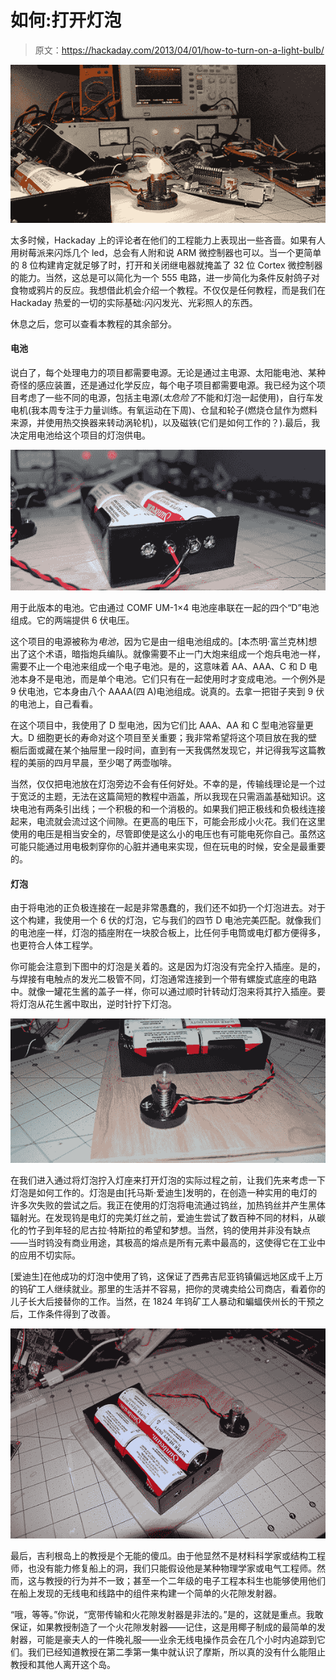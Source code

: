 # 如何:打开灯泡

> 原文：<https://hackaday.com/2013/04/01/how-to-turn-on-a-light-bulb/>

![header](img/2fcd3ad74563b94836f2f29b995b461c.png)

太多时候，Hackaday 上的评论者在他们的工程能力上表现出一些吝啬。如果有人用树莓派来闪烁几个 led，总会有人附和说 ARM 微控制器也可以。当一个更简单的 8 位构建肯定就足够了时，打开和关闭继电器就掩盖了 32 位 Cortex 微控制器的能力。当然，这总是可以简化为一个 555 电路，进一步简化为条件反射鸽子对食物或鸦片的反应。我想借此机会介绍一个教程。不仅仅是任何教程，而是我们在 Hackaday 热爱的一切的实际基础:闪闪发光、光彩照人的东西。

休息之后，您可以查看本教程的其余部分。

#### 电池

说白了，每个处理电力的项目都需要电源。无论是通过主电源、太阳能电池、某种奇怪的感应装置，还是通过化学反应，每个电子项目都需要电源。我已经为这个项目考虑了一些不同的电源，包括主电源(*太危险了*不能和灯泡一起使用)，自行车发电机(我本周专注于力量训练。有氧运动在下周)、仓鼠和轮子(燃烧仓鼠作为燃料来源，并使用热交换器来转动涡轮机)，以及磁铁(它们是如何工作的？).最后，我决定用电池给这个项目的灯泡供电。

![Battery](img/9a207192c3c167de0ceb51659c9df2ab.png)

用于此版本的电池。它由通过 COMF UM-1×4 电池座串联在一起的四个“D”电池组成。它的两端提供 6 伏电压。

这个项目的电源被称为*电池*，因为它是由一组电池组成的。[本杰明·富兰克林]想出了这个术语，暗指炮兵编队。就像需要不止一门大炮来组成一个炮兵电池一样，需要不止一个电池来组成一个电子电池。是的，这意味着 AA、AAA、C 和 D 电池本身不是电池，而是单个电池。它们只有在一起使用时才变成电池。一个例外是 9 伏电池，它本身由八个 AAAA(四 A)电池组成。说真的。去拿一把钳子夹到 9 伏的电池上，自己看看。

在这个项目中，我使用了 D 型电池，因为它们比 AAA、AA 和 C 型电池容量更大。D 细胞更长的寿命对这个项目至关重要；我非常希望将这个项目放在我的壁橱后面或藏在某个抽屉里一段时间，直到有一天我偶然发现它，并记得我写这篇教程的美丽的四月早晨，至少喝了两壶咖啡。

当然，仅仅把电池放在灯泡旁边不会有任何好处。不幸的是，传输线理论是一个过于宽泛的主题，无法在这篇简短的教程中涵盖，所以我现在只需涵盖基础知识。这块电池有两条引出线；一个积极的和一个消极的。如果我们把正极线和负极线连接起来，电流就会流过这个间隙。在更高的电压下，可能会形成小火花。我们在这里使用的电压是相当安全的，尽管即使是这么小的电压也有可能电死你自己。虽然这可能只能通过用电极刺穿你的心脏并通电来实现，但在玩电的时候，安全是最重要的。

#### 灯泡

由于将电池的正负极连接在一起是非常愚蠢的，我们还不如扔一个灯泡进去。对于这个构建，我使用一个 6 伏的灯泡，它与我们的四节 D 电池完美匹配。就像我们的电池座一样，灯泡的插座附在一块胶合板上，比任何手电筒或电灯都方便得多，也更符合人体工程学。

你可能会注意到下图中的灯泡是关着的。这是因为灯泡没有完全拧入插座。是的，与焊接有电触点的发光二极管不同，灯泡通常连接到一个带有螺旋式底座的电路中。就像一罐花生酱的盖子一样，你可以通过顺时针转动灯泡来将其拧入插座。要将灯泡从花生酱中取出，逆时针拧下灯泡。

![Bulb](img/581b95ddfd4d0ee7287834aac69dd064.png)

在我们进入通过将灯泡拧入灯座来打开灯泡的实际过程之前，让我们先来考虑一下灯泡是如何工作的。灯泡是由[托马斯·爱迪生]发明的，在创造一种实用的电灯的许多次失败的尝试之后。我正在使用的灯泡将电流通过钨丝，加热钨丝并产生黑体辐射光。在发现钨是电灯的完美灯丝之前，爱迪生尝试了数百种不同的材料，从碳化的竹子到年轻的尼古拉·特斯拉的希望和梦想。当然，钨的使用并非没有缺点——当时钨没有商业用途，其极高的熔点是所有元素中最高的，这使得它在工业中的应用不切实际。

[爱迪生]在他成功的灯泡中使用了钨，这保证了西弗吉尼亚钨镇偏远地区成千上万的钨矿工人继续就业。那里的生活并不容易，把你的灵魂卖给公司商店，看着你的儿子长大后接替你的工作。当然，在 1824 年钨矿工人暴动和蝙蝠侠州长的干预之后，工作条件得到了改善。

![device](img/d30c718806460bd784e97b2968157645.png)

最后，吉利根岛上的教授是个无能的傻瓜。由于他显然不是材料科学家或结构工程师，也没有能力修复船上的洞，我们只能假设他是某种物理学家或电气工程师。然而，这与教授的行为并不一致；甚至一个二年级的电子工程本科生也能够使用他们在船上发现的无线电和线路中的组件来构建一个简单的火花隙发射器。

“哦，等等。”你说，“宽带传输和火花隙发射器是非法的。”是的，这就是重点。我敢保证，如果教授制造了一个火花隙发射器——记住，这是用椰子制成的最简单的发射器，可能是豪夫人的一件晚礼服——业余无线电操作员会在几个小时内追踪到它们。我们已经知道教授在第二季第一集中就认识了摩斯，所以真的没有什么能阻止教授和其他人离开这个岛。